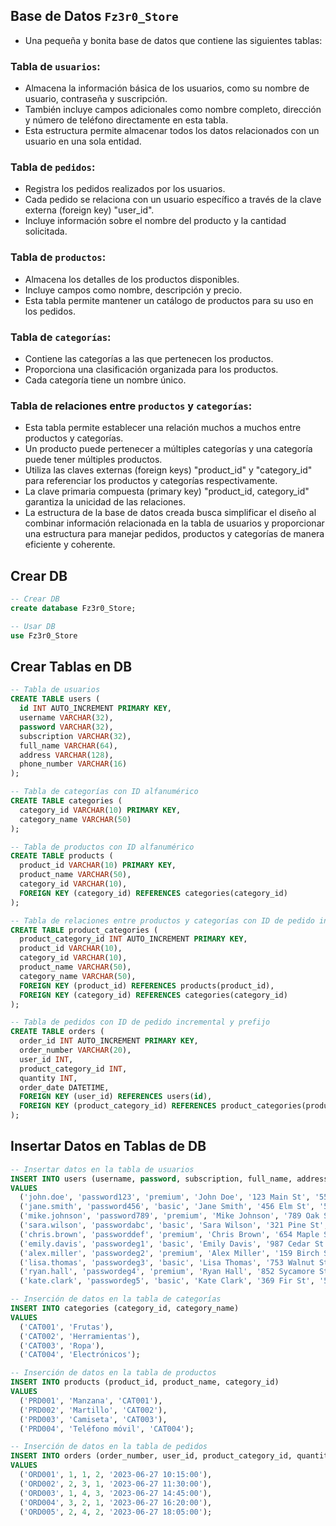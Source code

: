 
## Base de Datos `Fz3r0_Store`

- Una pequeña y bonita base de datos que contiene las siguientes tablas:

### Tabla de `usuarios`:

- Almacena la información básica de los usuarios, como su nombre de usuario, contraseña y suscripción.
- También incluye campos adicionales como nombre completo, dirección y número de teléfono directamente en esta tabla.
- Esta estructura permite almacenar todos los datos relacionados con un usuario en una sola entidad.

### Tabla de `pedidos`:

- Registra los pedidos realizados por los usuarios.
- Cada pedido se relaciona con un usuario específico a través de la clave externa (foreign key) "user_id".
- Incluye información sobre el nombre del producto y la cantidad solicitada.

### Tabla de `productos`:

- Almacena los detalles de los productos disponibles.
- Incluye campos como nombre, descripción y precio.
- Esta tabla permite mantener un catálogo de productos para su uso en los pedidos.

### Tabla de `categorías`:

- Contiene las categorías a las que pertenecen los productos.
- Proporciona una clasificación organizada para los productos.
- Cada categoría tiene un nombre único.

### Tabla de relaciones entre `productos` y `categorías`:

- Esta tabla permite establecer una relación muchos a muchos entre productos y categorías.
- Un producto puede pertenecer a múltiples categorías y una categoría puede tener múltiples productos.
- Utiliza las claves externas (foreign keys) "product_id" y "category_id" para referenciar los productos y categorías respectivamente.
- La clave primaria compuesta (primary key) "product_id, category_id" garantiza la unicidad de las relaciones.
- La estructura de la base de datos creada busca simplificar el diseño al combinar información relacionada en la tabla de usuarios y proporcionar una estructura para manejar pedidos, productos y categorías de manera eficiente y coherente.

## Crear DB

````sql
-- Crear DB
create database Fz3r0_Store;

-- Usar DB
use Fz3r0_Store


````

## Crear Tablas en DB

````sql
-- Tabla de usuarios
CREATE TABLE users (
  id INT AUTO_INCREMENT PRIMARY KEY,
  username VARCHAR(32),
  password VARCHAR(32),
  subscription VARCHAR(32),
  full_name VARCHAR(64),
  address VARCHAR(128),
  phone_number VARCHAR(16)
);

-- Tabla de categorías con ID alfanumérico
CREATE TABLE categories (
  category_id VARCHAR(10) PRIMARY KEY,
  category_name VARCHAR(50)
);

-- Tabla de productos con ID alfanumérico
CREATE TABLE products (
  product_id VARCHAR(10) PRIMARY KEY,
  product_name VARCHAR(50),
  category_id VARCHAR(10),
  FOREIGN KEY (category_id) REFERENCES categories(category_id)
);

-- Tabla de relaciones entre productos y categorías con ID de pedido incremental
CREATE TABLE product_categories (
  product_category_id INT AUTO_INCREMENT PRIMARY KEY,
  product_id VARCHAR(10),
  category_id VARCHAR(10),
  product_name VARCHAR(50),
  category_name VARCHAR(50),
  FOREIGN KEY (product_id) REFERENCES products(product_id),
  FOREIGN KEY (category_id) REFERENCES categories(category_id)
);

-- Tabla de pedidos con ID de pedido incremental y prefijo
CREATE TABLE orders (
  order_id INT AUTO_INCREMENT PRIMARY KEY,
  order_number VARCHAR(20),
  user_id INT,
  product_category_id INT,
  quantity INT,
  order_date DATETIME,
  FOREIGN KEY (user_id) REFERENCES users(id),
  FOREIGN KEY (product_category_id) REFERENCES product_categories(product_category_id)
);


````

## Insertar Datos en Tablas de DB

````sql
-- Insertar datos en la tabla de usuarios
INSERT INTO users (username, password, subscription, full_name, address, phone_number)
VALUES
  ('john.doe', 'password123', 'premium', 'John Doe', '123 Main St', '555-1234'),
  ('jane.smith', 'password456', 'basic', 'Jane Smith', '456 Elm St', '555-5678'),
  ('mike.johnson', 'password789', 'premium', 'Mike Johnson', '789 Oak St', '555-9012'),
  ('sara.wilson', 'passwordabc', 'basic', 'Sara Wilson', '321 Pine St', '555-3456'),
  ('chris.brown', 'passworddef', 'premium', 'Chris Brown', '654 Maple St', '555-7890'),
  ('emily.davis', 'passwordeg1', 'basic', 'Emily Davis', '987 Cedar St', '555-2345'),
  ('alex.miller', 'passwordeg2', 'premium', 'Alex Miller', '159 Birch St', '555-6789'),
  ('lisa.thomas', 'passwordeg3', 'basic', 'Lisa Thomas', '753 Walnut St', '555-0123'),
  ('ryan.hall', 'passwordeg4', 'premium', 'Ryan Hall', '852 Sycamore St', '555-4567'),
  ('kate.clark', 'passwordeg5', 'basic', 'Kate Clark', '369 Fir St', '555-8901');

-- Inserción de datos en la tabla de categorías
INSERT INTO categories (category_id, category_name)
VALUES
  ('CAT001', 'Frutas'),
  ('CAT002', 'Herramientas'),
  ('CAT003', 'Ropa'),
  ('CAT004', 'Electrónicos');

-- Inserción de datos en la tabla de productos
INSERT INTO products (product_id, product_name, category_id)
VALUES
  ('PRD001', 'Manzana', 'CAT001'),
  ('PRD002', 'Martillo', 'CAT002'),
  ('PRD003', 'Camiseta', 'CAT003'),
  ('PRD004', 'Teléfono móvil', 'CAT004');

-- Inserción de datos en la tabla de pedidos
INSERT INTO orders (order_number, user_id, product_category_id, quantity, order_date)
VALUES
  ('ORD001', 1, 1, 2, '2023-06-27 10:15:00'),
  ('ORD002', 2, 3, 1, '2023-06-27 11:30:00'),
  ('ORD003', 1, 4, 3, '2023-06-27 14:45:00'),
  ('ORD004', 3, 2, 1, '2023-06-27 16:20:00'),
  ('ORD005', 2, 4, 2, '2023-06-27 18:05:00');


````
